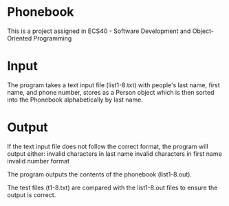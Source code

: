 # Phonebook
This is a project assigned in ECS40 - Software Development and Object-Oriented Programming

# Input
The program takes a text input file (list1-8.txt) with people's last name, first name, and phone number, stores as a Person object which is then sorted into the Phonebook alphabetically by last name. 

# Output
If the text input file does not follow the correct format, the program will output either:
  invalid characters in last name
  invalid characters in first name
  invalid number format

The program outputs the contents of the phonebook (list1-8.out).

The test files (t1-8.txt) are compared with the list1-8.out files to ensure the output is correct. 


  
 


  

